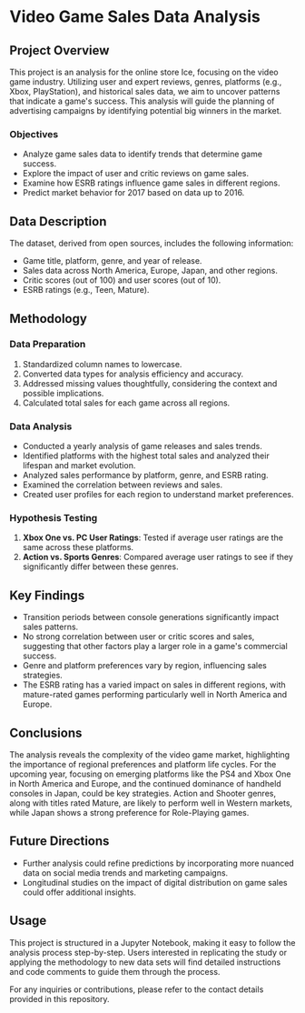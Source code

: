 # Video Game Sales Data Analysis

## Project Overview

This project is an analysis for the online store Ice, focusing on the video game industry. Utilizing user and expert reviews, genres, platforms (e.g., Xbox, PlayStation), and historical sales data, we aim to uncover patterns that indicate a game's success. This analysis will guide the planning of advertising campaigns by identifying potential big winners in the market.

### Objectives

- Analyze game sales data to identify trends that determine game success.
- Explore the impact of user and critic reviews on game sales.
- Examine how ESRB ratings influence game sales in different regions.
- Predict market behavior for 2017 based on data up to 2016.

## Data Description

The dataset, derived from open sources, includes the following information:

- Game title, platform, genre, and year of release.
- Sales data across North America, Europe, Japan, and other regions.
- Critic scores (out of 100) and user scores (out of 10).
- ESRB ratings (e.g., Teen, Mature).

## Methodology

### Data Preparation

1. Standardized column names to lowercase.
2. Converted data types for analysis efficiency and accuracy.
3. Addressed missing values thoughtfully, considering the context and possible implications.
4. Calculated total sales for each game across all regions.

### Data Analysis

- Conducted a yearly analysis of game releases and sales trends.
- Identified platforms with the highest total sales and analyzed their lifespan and market evolution.
- Analyzed sales performance by platform, genre, and ESRB rating.
- Examined the correlation between reviews and sales.
- Created user profiles for each region to understand market preferences.

### Hypothesis Testing

1. **Xbox One vs. PC User Ratings**: Tested if average user ratings are the same across these platforms.
2. **Action vs. Sports Genres**: Compared average user ratings to see if they significantly differ between these genres.

## Key Findings

- Transition periods between console generations significantly impact sales patterns.
- No strong correlation between user or critic scores and sales, suggesting that other factors play a larger role in a game's commercial success.
- Genre and platform preferences vary by region, influencing sales strategies.
- The ESRB rating has a varied impact on sales in different regions, with mature-rated games performing particularly well in North America and Europe.

## Conclusions

The analysis reveals the complexity of the video game market, highlighting the importance of regional preferences and platform life cycles. For the upcoming year, focusing on emerging platforms like the PS4 and Xbox One in North America and Europe, and the continued dominance of handheld consoles in Japan, could be key strategies. Action and Shooter genres, along with titles rated Mature, are likely to perform well in Western markets, while Japan shows a strong preference for Role-Playing games.

## Future Directions

- Further analysis could refine predictions by incorporating more nuanced data on social media trends and marketing campaigns.
- Longitudinal studies on the impact of digital distribution on game sales could offer additional insights.

## Usage

This project is structured in a Jupyter Notebook, making it easy to follow the analysis process step-by-step. Users interested in replicating the study or applying the methodology to new data sets will find detailed instructions and code comments to guide them through the process.

For any inquiries or contributions, please refer to the contact details provided in this repository.
